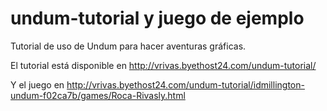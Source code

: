 # undum-tutorial y juego de ejemplo
Tutorial de uso de Undum para hacer aventuras gráficas.

El tutorial está disponible en http://vrivas.byethost24.com/undum-tutorial/

Y el juego en http://vrivas.byethost24.com/undum-tutorial/idmillington-undum-f02ca7b/games/Roca-Rivasly.html
